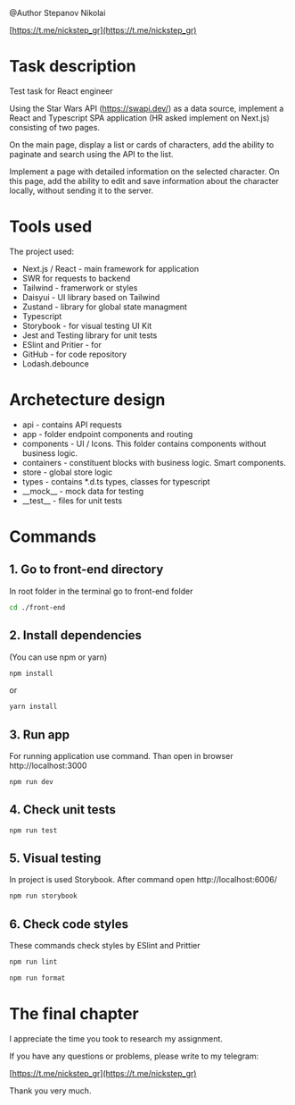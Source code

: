 @Author Stepanov Nikolai

[https://t.me/nickstep_gr](https://t.me/nickstep_gr)

# Task description

Test task for React engineer

Using the Star Wars API (https://swapi.dev/) as a data source, implement a React and Typescript SPA application (HR asked implement on Next.js) consisting of two pages.

On the main page, display a list or cards of characters, add the ability to paginate and search using the API to the list.

Implement a page with detailed information on the selected character. On this page, add the ability to edit and save information about the character locally, without sending it to the server.

# Tools used

The project used:

- Next.js / React - main framework for application
- SWR for requests to backend
- Tailwind - framerwork or styles
- Daisyui - UI library based on Tailwind
- Zustand - library for global state managment
- Typescript
- Storybook - for visual testing UI Kit
- Jest and Testing library for unit tests
- ESlint and Pritier - for
- GitHub - for code repository
- Lodash.debounce

# Archetecture design

- api - contains API requests
- app - folder endpoint components and routing
- components - UI / Icons. This folder contains components without business logic.
- containers - constituent blocks with business logic. Smart components.
- store - global store logic
- types - contains \*.d.ts types, classes for typescript
- \_\_mock\_\_ - mock data for testing
- \_\_test\_\_ - files for unit tests

# Commands

## 1. Go to front-end directory

In root folder in the terminal go to front-end folder

```bash
cd ./front-end
```

## 2. Install dependencies

(You can use npm or yarn)

```bash
npm install
```

or

```bash
yarn install
```

## 3. Run app

For running application use command. Than open in browser http://localhost:3000

```bash
npm run dev
```

## 4. Check unit tests

```bash
npm run test
```

## 5. Visual testing

In project is used Storybook. After command open http://localhost:6006/

```bash
npm run storybook
```

## 6. Check code styles

These commands check styles by ESlint and Prittier

```bash
npm run lint
```

```bash
npm run format
```

# The final chapter

I appreciate the time you took to research my assignment.

If you have any questions or problems, please write to my telegram:

[https://t.me/nickstep_gr](https://t.me/nickstep_gr)

Thank you very much.
